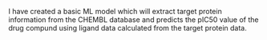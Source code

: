 I have created a basic ML model which will extract target protein information from the CHEMBL database and predicts the pIC50 value of the drug compund using ligand data calculated from the target protein data.
